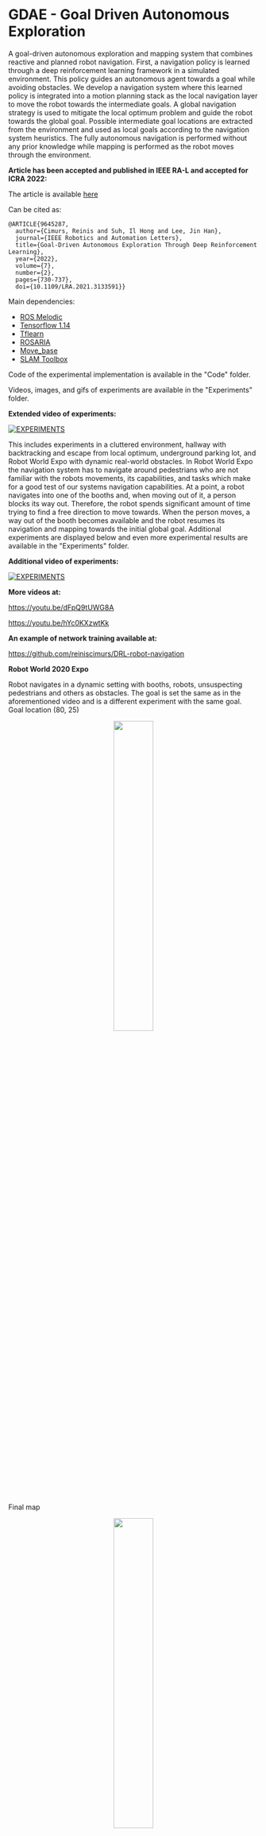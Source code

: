 # GDAE - Goal Driven Autonomous Exploration

A goal-driven autonomous exploration and mapping system that combines reactive and planned robot navigation. First, a navigation policy is learned through a deep reinforcement learning framework in a simulated environment. This policy guides an autonomous agent towards a goal while avoiding obstacles. We develop a navigation system where this learned policy is integrated into a motion planning stack as the local navigation layer to move the robot towards the intermediate goals. A global navigation strategy is used to mitigate the local optimum problem and guide the robot towards the global goal. Possible intermediate goal locations are extracted from the environment and used as local goals according to the navigation system heuristics. The fully autonomous navigation is performed without any prior knowledge while mapping is performed as the robot moves through the environment.

**Article has been accepted and published in IEEE RA-L and accepted for ICRA 2022:**

The article is available [here](https://ieeexplore.ieee.org/document/9645287?source=authoralert)

Can be cited as:<br/>
```
@ARTICLE{9645287,
  author={Cimurs, Reinis and Suh, Il Hong and Lee, Jin Han},
  journal={IEEE Robotics and Automation Letters}, 
  title={Goal-Driven Autonomous Exploration Through Deep Reinforcement Learning}, 
  year={2022},
  volume={7},
  number={2},
  pages={730-737},
  doi={10.1109/LRA.2021.3133591}}
```



Main dependencies: 

* [ROS Melodic](http://wiki.ros.org/melodic/Installation)
* [Tensorflow 1.14](https://www.tensorflow.org/)
* [Tflearn](http://tflearn.org/)
* [ROSARIA](http://wiki.ros.org/action/show/ROSARIA?action=show&redirect=rosaria)
* [Move_base](http://wiki.ros.org/move_base)
* [SLAM Toolbox](https://github.com/SteveMacenski/slam_toolbox)

Code of the experimental implementation is available in the "Code" folder.

Videos, images, and gifs of experiments are available in the "Experiments" folder.


**Extended video of experiments:** 

[![EXPERIMENTS](https://img.youtube.com/vi/MhuhsSdzZFk/0.jpg)](https://www.youtube.com/watch?v=MhuhsSdzZFk)

This includes experiments in a cluttered environment, hallway with backtracking and escape from local optimum, underground parking lot, and Robot World Expo with dynamic real-world obstacles. In Robot World Expo the navigation system has to navigate around pedestrians who are not familiar with the robots movements, its capabilities, and tasks which make for a good test of our systems navigation capabilities. At a point, a robot navigates into one of the booths and, when moving out of it, a person blocks its way out. Therefore, the robot spends significant amount of time trying to find a free direction to move towards. When the person moves, a way out of the booth becomes available and the robot resumes its navigation and mapping towards the initial global goal. Additional experiments are displayed below and even more experimental results are available in the "Experiments" folder. 

**Additional video of experiments:** 

[![EXPERIMENTS](https://img.youtube.com/vi/AztCbFmFYE4/0.jpg)](https://www.youtube.com/watch?v=AztCbFmFYE4)


**More videos at:** 

https://youtu.be/dFpQ9tUWG8A

https://youtu.be/hYc0KXzwtKk

**An example of network training available at:** 

https://github.com/reiniscimurs/DRL-robot-navigation


**Robot World 2020 Expo**

Robot navigates in a dynamic setting with booths, robots, unsuspecting pedestrians and others as obstacles. The goal is set the same as in the aforementioned video and is a different experiment with the same goal. Goal location (80, 25)

<p align="center">
    <img width=40% src="https://github.com/reiniscimurs/GDAM/blob/main/experiments/Gifs/robotworldexp3.gif">
</p>

Final map

<p align="center">
    <img width=40% src="https://github.com/reiniscimurs/GDAM/blob/main/experiments/images/robotworldexp3.png">
</p>


Testing exploration with return to initial position. Initially, the robot navigates to the set goal. Once it is reached, the goal is changed to the (0, 0) coordinate and the robot navigates back to its starting position. Robot uses path planning and previously obtained nodes for backtracking. This is still in testing phase, but we expect to be able to extend the system to multi-goal navigation with return to starting position. Goal location (23, -3)

<p align="center">
    <img width=40% src="https://github.com/reiniscimurs/GDAM/blob/main/experiments/Gifs/robotworldexp2.gif">
</p>

Final map

<p align="center">
    <img width=40% src="https://github.com/reiniscimurs/GDAM/blob/main/experiments/images/robotworldexp2.png">
</p>


**Underground Parking Lot**

Test in an underground parking lot with a lot of reoccuring similar features over a long distance of 120 meters. Moreover, the mapping does not register the parking bumpers, but the local learned navigation does and navigates around them. Goal location (120,0)

<p align="center">
    <img width=40% src="https://github.com/reiniscimurs/GDAM/blob/main/experiments/Gifs/parking120.gif">
</p>

Final map

<p align="center">
    <img width=40% src="https://github.com/reiniscimurs/GDAM/blob/main/experiments/images/parking120m.png">
</p>

**Hallway**

A different hallway from the one seen in the video. The robot first needs to navigate outside of a room and then go straight towards the final goal. New intermediate goal points are extracted from the environment and the path planner.
Goal location (12.5, -88)

<p align="center">
    <img width=40% src="https://github.com/reiniscimurs/GDAM/blob/main/experiments/Gifs/hallwayexp.gif">
</p>

Final map

<p align="center">
    <img width=40% src="https://github.com/reiniscimurs/GDAM/blob/main/experiments/images/hallwayexp.png">
</p>

Testing a setting with unreachable goal. Goal is located in a room that the robot cannot physically enter. Robot navigates to the vicinity of the goal and tries to find a way to it by entering a narrow hallway. Once the narrow hallway is explored, the robot backtracks and navigates towards other possible intermediate goals. Exploration continues until manual termination. Goal location (20, -65)

<p align="center">
    <img width=40% src="https://github.com/reiniscimurs/GDAM/blob/main/experiments/Gifs/unreachablegoal.gif">
</p>

